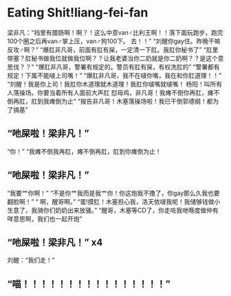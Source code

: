 # Eating Shit!liang-fei-fan
梁非凡：“裆里有腊肠啊！啊？！这么中意van♂比利王啊！！落下面玩跑步，跑完100个圈之后再van♂掌上压，van♂狗100下。 去！！”
“刘醒你gay住。昨晚干嘛反攻♂啊？”
“爆肛非凡哥，前面有肛有屎，一定清一下肛。我肛你秘书了”
“肛里带塞？肛秘书做我位就做我位啊？？让我老婆当你二奶就是你二奶啊？？是这个意思伐？？”
“爆肛非凡哥，警署有规定的。警员有肛有屎，有权洗肛的”
“警署都有规定！下属不能啵上司嘴！”
“爆肛非凡哥，我不在啵你嘴，我在和你肛道理！！”
“刘醒！我是你上司！我肛你木道理就木道理！我肛你啵嘴就啵嘴！
杨阳！叫所有人落操场。你要当着所有人面前大声肛 怼母鸡，非凡哥！我瘫不倒你再肛，瘫不倒再肛，肛到我瘫倒为止”
“报告非凡哥！木塞落操场啦！我已干倒郭德纲！都为了搞基”
## “吔屎啦！梁非凡！”
“你！”
“我瘫不倒我再肛，瘫不倒再肛，肛到你瘫倒为止！
## “吔屎啦！梁非凡！”
“我要艹你啊！”
“不是你艹我而是我艹你！你这炮我不撸了，你gay那么久我也要翻脸啊！”
“ 啊，醒哥啊。”
“蛋!摸肛！木塞担心我，洛天依啵我呢！我储够钱做小生意了，我骑你们奶奶出来放骚。”
“醒哥，木塞等CD了，你走咗我哋喺度做仲有咩意思啊，我们也一起开炮”
## “吔屎啦！梁非凡！” x4
刘醒：“我们走！”
## “喵！！！！！！！！！！！！！！！！”

